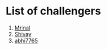 # List of challengers
1. [Mrinal](https://github.com/mrinal1224)
2. [Shivay](https://github.com/shivaylamba)
3. [abhi7765](http://github.com/abhi7765)